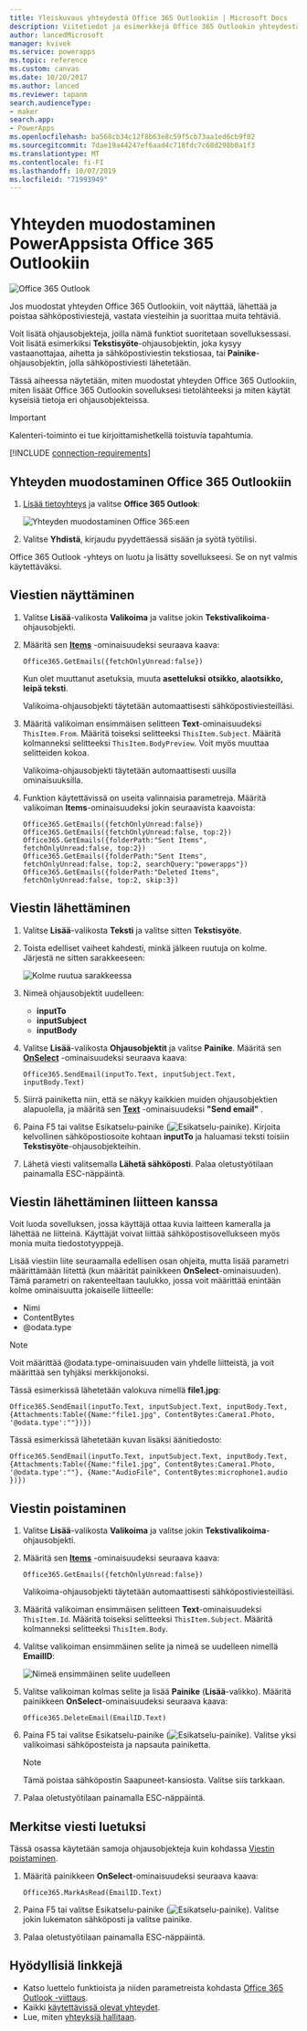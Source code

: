 ```yaml
---
title: Yleiskuvaus yhteydestä Office 365 Outlookiin | Microsoft Docs
description: Viitetiedot ja esimerkkejä Office 365 Outlookin yhteydestä PowerAppsiin
author: lancedMicrosoft
manager: kvivek
ms.service: powerapps
ms.topic: reference
ms.custom: canvas
ms.date: 10/20/2017
ms.author: lanced
ms.reviewer: tapanm
search.audienceType:
- maker
search.app:
- PowerApps
ms.openlocfilehash: ba568cb34c12f8b63e8c59f5cb73aa1ed6cb9f02
ms.sourcegitcommit: 7dae19a44247ef6aad4c718fdc7c68d298b0a1f3
ms.translationtype: MT
ms.contentlocale: fi-FI
ms.lasthandoff: 10/07/2019
ms.locfileid: "71993949"
---
```

# <a name="connect-to-office-365-outlook-from-powerapps"></a>Yhteyden muodostaminen PowerAppsista Office 365 Outlookiin
![Office 365 Outlook](./media/connection-office365-outlook/office365icon.png)

Jos muodostat yhteyden Office 365 Outlookiin, voit näyttää, lähettää ja poistaa sähköpostiviestejä, vastata viesteihin ja suorittaa muita tehtäviä.

Voit lisätä ohjausobjekteja, joilla nämä funktiot suoritetaan sovelluksessasi. Voit lisätä esimerkiksi **Tekstisyöte**-ohjausobjektin, joka kysyy vastaanottajaa, aihetta ja sähköpostiviestin tekstiosaa, tai **Painike**-ohjausobjektin, jolla sähköpostiviesti lähetetään.

Tässä aiheessa näytetään, miten muodostat yhteyden Office 365 Outlookiin, miten lisäät Office 365 Outlookin sovelluksesi tietolähteeksi ja miten käytät kyseisiä tietoja eri ohjausobjekteissa.

> [!IMPORTANT]
> Kalenteri-toiminto ei tue kirjoittamishetkellä toistuvia tapahtumia.

[!INCLUDE [connection-requirements](../../../includes/connection-requirements.md)]

## <a name="connect-to-office-365-outlook"></a>Yhteyden muodostaminen Office 365 Outlookiin
1. [Lisää tietoyhteys](../add-data-connection.md) ja valitse **Office 365 Outlook**:  
   
    ![Yhteyden muodostaminen Office 365:een](./media/connection-office365-outlook/add-office.png)
2. Valitse **Yhdistä**, kirjaudu pyydettäessä sisään ja syötä työtilisi.

Office 365 Outlook -yhteys on luotu ja lisätty sovellukseesi. Se on nyt valmis käytettäväksi.

## <a name="show-messages"></a>Viestien näyttäminen
1. Valitse **Lisää**-valikosta **Valikoima** ja valitse jokin **Tekstivalikoima**-ohjausobjekti.
2. Määritä sen **[Items](../controls/properties-core.md)** -ominaisuudeksi seuraava kaava:  
   
    `Office365.GetEmails({fetchOnlyUnread:false})`
   
    Kun olet muuttanut asetuksia, muuta **asetteluksi** **otsikko, alaotsikko, leipä teksti**.
    
    Valikoima-ohjausobjekti täytetään automaattisesti sähköpostiviesteilläsi.
    
3. Määritä valikoiman ensimmäisen selitteen **Text**-ominaisuudeksi `ThisItem.From`. Määritä toiseksi selitteeksi `ThisItem.Subject`. Määritä kolmanneksi selitteeksi `ThisItem.BodyPreview`. Voit myös muuttaa selitteiden kokoa.
   
    Valikoima-ohjausobjekti täytetään automaattisesti uusilla ominaisuuksilla.
4. Funktion käytettävissä on useita valinnaisia parametreja. Määritä valikoiman **Items**-ominaisuudeksi jokin seuraavista kaavoista:
   
    `Office365.GetEmails({fetchOnlyUnread:false})`  
    `Office365.GetEmails({fetchOnlyUnread:false, top:2})`  
    `Office365.GetEmails({folderPath:"Sent Items", fetchOnlyUnread:false, top:2})`  
    `Office365.GetEmails({folderPath:"Sent Items", fetchOnlyUnread:false, top:2, searchQuery:"powerapps"})`  
    `Office365.GetEmails({folderPath:"Deleted Items", fetchOnlyUnread:false, top:2, skip:3})`

## <a name="send-a-message"></a>Viestin lähettäminen
1. Valitse **Lisää**-valikosta **Teksti** ja valitse sitten **Tekstisyöte**.
2. Toista edelliset vaiheet kahdesti, minkä jälkeen ruutuja on kolme. Järjestä ne sitten sarakkeeseen:  
   
    ![Kolme ruutua sarakkeessa](./media/connection-office365-outlook/threetextinput.png)
3. Nimeä ohjausobjektit uudelleen:  
   
   * **inputTo**
   * **inputSubject**
   * **inputBody**
4. Valitse **Lisää**-valikosta **Ohjausobjektit** ja valitse **Painike**. Määritä sen **[OnSelect](../controls/properties-core.md)** -ominaisuudeksi seuraava kaava:  
   
    `Office365.SendEmail(inputTo.Text, inputSubject.Text, inputBody.Text)`
5. Siirrä painiketta niin, että se näkyy kaikkien muiden ohjausobjektien alapuolella, ja määritä sen **[Text](../controls/properties-core.md)** -ominaisuudeksi **"Send email"** .
6. Paina F5 tai valitse Esikatselu-painike (![Esikatselu-painike](./media/connection-office365-outlook/preview.png)). Kirjoita kelvollinen sähköpostiosoite kohtaan **inputTo** ja haluamasi teksti toisiin **Tekstisyöte**-ohjausobjekteihin.
7. Lähetä viesti valitsemalla **Lähetä sähköposti**. Palaa oletustyötilaan painamalla ESC-näppäintä.

## <a name="send-a-message-with-an-attachment"></a>Viestin lähettäminen liitteen kanssa
Voit luoda sovelluksen, jossa käyttäjä ottaa kuvia laitteen kameralla ja lähettää ne liitteinä. Käyttäjät voivat liittää sähköpostisovellukseen myös monia muita tiedostotyyppejä.

Lisää viestiin liite seuraamalla edellisen osan ohjeita, mutta lisää parametri määrittämään liitettä (kun määrität painikkeen **OnSelect**-ominaisuuden). Tämä parametri on rakenteeltaan taulukko, jossa voit määrittää enintään kolme ominaisuutta jokaiselle liitteelle:

* Nimi
* ContentBytes
* @odata.type

> [!NOTE]
> Voit määrittää @odata.type-ominaisuuden vain yhdelle liitteistä, ja voit määrittää sen tyhjäksi merkkijonoksi.

Tässä esimerkissä lähetetään valokuva nimellä **file1.jpg**:

`Office365.SendEmail(inputTo.Text, inputSubject.Text, inputBody.Text, {Attachments:Table({Name:"file1.jpg", ContentBytes:Camera1.Photo, '@odata.type':""})})`

Tässä esimerkissä lähetetään kuvan lisäksi äänitiedosto:

`Office365.SendEmail(inputTo.Text, inputSubject.Text, inputBody.Text, {Attachments:Table({Name:"file1.jpg", ContentBytes:Camera1.Photo, '@odata.type':""}, {Name:"AudioFile", ContentBytes:microphone1.audio })})`

## <a name="delete-a-message"></a>Viestin poistaminen
1. Valitse **Lisää**-valikosta **Valikoima** ja valitse jokin **Tekstivalikoima**-ohjausobjekti.
2. Määritä sen **[Items](../controls/properties-core.md)** -ominaisuudeksi seuraava kaava:  
   
    `Office365.GetEmails({fetchOnlyUnread:false})`
   
    Valikoima-ohjausobjekti täytetään automaattisesti sähköpostiviesteilläsi.
3. Määritä valikoiman ensimmäisen selitteen **Text**-ominaisuudeksi `ThisItem.Id`. Määritä toiseksi selitteeksi `ThisItem.Subject`. Määritä kolmanneksi selitteeksi `ThisItem.Body`.
4. Valitse valikoiman ensimmäinen selite ja nimeä se uudelleen nimellä **EmailID**:
   
    ![Nimeä ensimmäinen selite uudelleen](./media/connection-office365-outlook/renameheading.png)
5. Valitse valikoiman kolmas selite ja lisää **Painike** (**Lisää**-valikko). Määritä painikkeen **OnSelect**-ominaisuudeksi seuraava kaava:  
   
    `Office365.DeleteEmail(EmailID.Text)`
6. Paina F5 tai valitse Esikatselu-painike (![Esikatselu-painike](./media/connection-office365-outlook/preview.png)). Valitse yksi valikoimasi sähköposteista ja napsauta painiketta. 
    
    > [!NOTE]
    > Tämä poistaa sähköpostin Saapuneet-kansiosta. Valitse siis tarkkaan.
7. Palaa oletustyötilaan painamalla ESC-näppäintä.

## <a name="mark-a-message-as-read"></a>Merkitse viesti luetuksi
Tässä osassa käytetään samoja ohjausobjekteja kuin kohdassa [Viestin poistaminen](connection-office365-outlook.md#delete-a-message).

1. Määritä painikkeen **OnSelect**-ominaisuudeksi seuraava kaava:  
   
    `Office365.MarkAsRead(EmailID.Text)`
2. Paina F5 tai valitse Esikatselu-painike (![Esikatselu-painike](./media/connection-office365-outlook/preview.png)). Valitse jokin lukematon sähköposti ja valitse painike.
3. Palaa oletustyötilaan painamalla ESC-näppäintä.

## <a name="helpful-links"></a>Hyödyllisiä linkkejä
* Katso luettelo funktioista ja niiden parametreista kohdasta [Office 365 Outlook -viittaus](https://docs.microsoft.com/connectors/office365connector/).
* Kaikki [käytettävissä olevat yhteydet](../connections-list.md).  
* Lue, miten [yhteyksiä hallitaan](../add-manage-connections.md).

